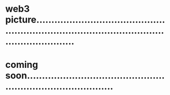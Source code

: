 # web3 picture.......................................................................................................................
# coming soon..................................................................................
